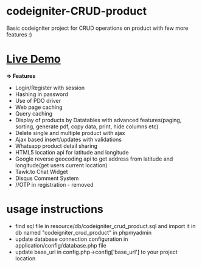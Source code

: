 # codeigniter-CRUD-product
Basic codeigniter project for CRUD operations on product with few more features :)  
# [Live Demo](https://happysolutions.000webhostapp.com/Login)  
**=> Features**
* Login/Register with session  
* Hashing in password  
* Use of PDO driver  
* Web page caching  
* Query caching  
* Display of products by Datatables with advanced features(paging, sorting, generate pdf, copy data, print, hide columns etc)  
* Delete single and multiple product with ajax
* Ajax based insert/updates with validations  
* Whatsapp product detail sharing
* HTML5 location api for latitude and longitude  
* Google reverse geocoding api to get address from latitude and longitude(get users current location)  
* Tawk.to Chat Widget  
* Disqus Comment System  
* //OTP in registration - removed  

# usage instructions
* find sql file in resource/db/codeigniter_crud_product.sql and import it in db named "codeigniter_crud_product" in phpmyadmin  
* update database connection configuration in application/config/database.php file  
* update base_url in config.php->config['base_url'] to your project location  
